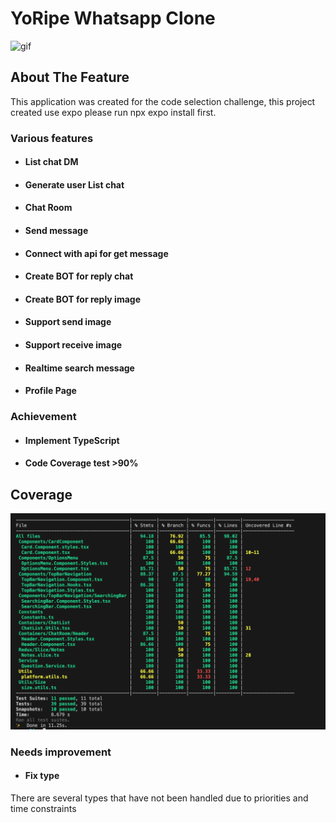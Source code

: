 # YoRipe Whatsapp Clone

![gif](https://github.com/aaridwann/YoRipe-Whatsapp/blob/a332c75433b9504861e12f93f9ebfab4559f599a/assets/480.gif)


## About The Feature
This application was created for the code selection challenge, this project created use expo
please run npx expo install first.


### Various features
- #### List chat DM
- #### Generate user List chat
- #### Chat Room
- #### Send message
- #### Connect with api for get message
- #### Create BOT for reply chat
- #### Create BOT for reply image
- #### Support send image
- #### Support receive image
- #### Realtime search message 
- #### Profile Page


### Achievement
- #### Implement TypeScript
- #### Code Coverage test >90%

## Coverage
![gif](https://github.com/aaridwann/YoRipe-Whatsapp/blob/a332c75433b9504861e12f93f9ebfab4559f599a/assets/coverage.png)


### Needs improvement
- #### Fix type
There are several types that have not been handled due to priorities and time constraints
